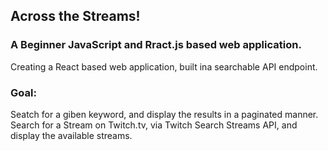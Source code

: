 ## Across the Streams!

### A Beginner JavaScript and Rract.js based web application.

Creating a React based web application, built ina searchable API endpoint.

### Goal:
Seatch for a giben keyword, and display the results in a paginated manner.
    Search for a Stream on Twitch.tv, via Twitch Search Streams API, and display the available streams.


